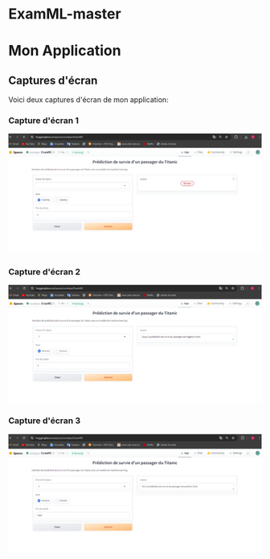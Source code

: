 # ExamML-master
# Mon Application

## Captures d'écran

Voici deux captures d'écran de mon application:

### Capture d'écran 1
![Capture d'écran 1](assets/images/Cap1.PNG)

### Capture d'écran 2
![Capture d'écran 2](assets/images/Cap2.PNG)

### Capture d'écran 3
![Capture d'écran 3](assets/images/Cap3.PNG)
